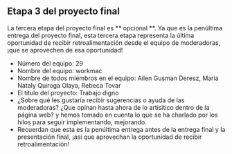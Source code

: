## Etapa 3 del proyecto final

La tercera etapa del proyecto final es ** opcional **. Ya que es la penúltima entrega del proyecto final, esta tercera etapa representa la última oportunidad de recibir retroalimentación desde el equipo de moderadoras, ¡que se aprovechen de esa oportunidad!

- Número del equipo: 29
- Nombre del equipo: workmac
- Nombre de todos miembros en el equipo: Ailen Gusman Deresz, Maria Nataly Quiroga Olaya, Rebeca Tovar
- El título del proyecto: Trabajo digno
- ¿Sobre qué les gustaría recibir sugerencias o ayuda de las moderadoras? 
  ¿Que opinan hasta ahora de lo artisitico dentro de la página web? y hemos tomado en cuenta lo que se ha charlado por los hilos para seguir implementando, mejorando.
- Recuerdan que esta es la penúltima entrega antes de la entrega final y la presentación final, ¡así que aprovechan la oportunidad de recibir retroalimentación!
